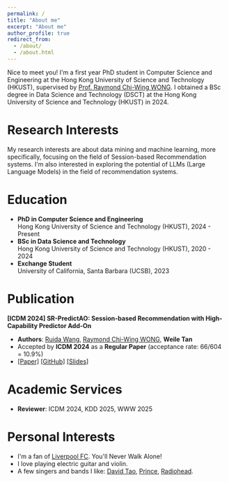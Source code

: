```yaml
---
permalink: /
title: "About me"
excerpt: "About me"
author_profile: true
redirect_from: 
  - /about/
  - /about.html
---
```


Nice to meet you! I'm a first year PhD student in Computer Science and Engineering at the Hong Kong University of Science and Technology (HKUST), supervised by [Prof. Raymond Chi-Wing WONG](https://cse.hkust.edu.hk/~raywong/). I obtained a BSc degree in Data Science and Technology (DSCT) at the Hong Kong University of Science and Technology (HKUST) in 2024.

Research Interests
======
My research interests are about data mining and machine learning, more specifically, focusing on the field of Session-based Recommendation systems. 
I'm also interested in exploring the potential of LLMs (Large Language Models) in the field of recommendation systems.

Education
======
- **PhD in Computer Science and Engineering**  
  Hong Kong University of Science and Technology (HKUST), 2024 - Present
- **BSc in Data Science and Technology**  
  Hong Kong University of Science and Technology (HKUST), 2020 - 2024
- **Exchange Student**  
  University of California, Santa Barbara (UCSB), 2023

Publication
======
**[ICDM 2024] SR-PredictAO: Session-based Recommendation with High-Capability Predictor Add-On**
- **Authors**: [Ruida Wang](https://rickyskywalker.github.io), [Raymond Chi-Wing WONG](https://cse.hkust.edu.hk/~raywong/), **Weile Tan**
- Accepted by **ICDM 2024** as a **Regular Paper** (acceptance rate: 66/604 = 10.9%)
- [[Paper]](https://arxiv.org/abs/2309.12218) [[GitHub]](https://github.com/rickyskywalker/sr-predictao-official) [[Slides]](https://ust-waylon.github.io/files/ICDM2024_SR_PredictAO.pdf)

Academic Services
======
- **Reviewer**: ICDM 2024, KDD 2025, WWW 2025

Personal Interests
======
- I'm a fan of [Liverpool FC](https://www.liverpoolfc.com). You'll Never Walk Alone!
- I love playing electric guitar and violin.
- A few singers and bands I like: [David Tao](https://music.youtube.com/playlist?list=OLAK5uy_nYo1o6bHs4gjPp084SI7JY31A2lt3NuuU&si=VVTi9dAGRkrJDe8_), [Prince](https://music.youtube.com/playlist?list=OLAK5uy_lInVpvsoll6f0Bv4hyPsFZvtyVuc0MpS8&si=ejxYfHk6_b7iZkED), [Radiohead](https://music.youtube.com/playlist?list=OLAK5uy_mjfZt29ZKuw9FnglSH4_LLqWBPIPicLjI&si=drGwidwf2etfcKQ_).
